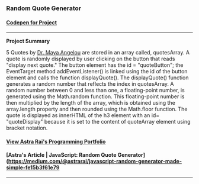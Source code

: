 
###  Random Quote Generator

#### [Codepen for Project](https://codepen.io/Astra_Rai/pen/jJXRBO)


---


**Project Summary**


5 Quotes by [Dr. Maya Angelou](https://www.mayaangelou.com/) are stored in an array called, quotesArray. A quote is randomly displayed by user clicking on the button that reads "display next quote."  The button element has the id = "quoteButton"; the EventTarget method addEventListener() is linked using the id of the button element and calls the function displayQuote(). The displayQuote() function generates a random number that reflects the index in quotesArray. A random number between 0 and less than one, a floating-point number, is generated using the Math.random function. This floating-point number is then multiplied by the length of the array, which is obtained using the array.length property and then rounded using the Math.floor function. The quote is displayed as innerHTML of the h3 element with an id= "quoteDisplay" because it is set to the content of quoteArray element using bracket notation.



#### [View Astra Rai's Programming Portfolio](https://www.astrarai.com/programming-portfolio)
#### [Astra's Article | JavaScript: Random Quote Generator](https://medium.com/@astrarai/javascript-random-generator-made-simple-fe15b3f61e79


----




 
